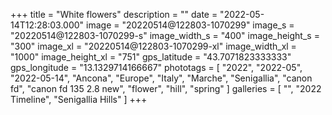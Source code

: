 +++
title = "White flowers"
description = ""
date = "2022-05-14T12:28:03.000"
image = "20220514@122803-1070299"
image_s = "20220514@122803-1070299-s"
image_width_s = "400"
image_height_s = "300"
image_xl = "20220514@122803-1070299-xl"
image_width_xl = "1000"
image_height_xl = "751"
gps_latitude = "43.7071823333333"
gps_longitude = "13.1329714166667"
phototags = [ "2022", "2022-05", "2022-05-14", "Ancona", "Europe", "Italy", "Marche", "Senigallia", "canon fd", "canon fd 135 2.8 new", "flower", "hill", "spring" ]
galleries = [ "", "2022 Timeline", "Senigallia Hills" ]
+++
